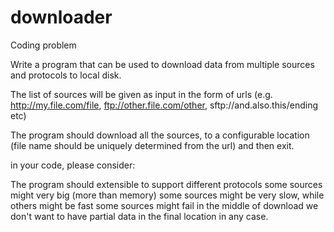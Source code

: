 # downloader
Coding problem

Write a program that can be used to download data from multiple sources and protocols to local disk.

The list of sources will be given as input in the form of urls (e.g. http://my.file.com/file, ftp://other.file.com/other, sftp://and.also.this/ending etc)

The program should download all the sources, to a configurable location (file name should be uniquely determined from the url) and then exit.

in your code, please consider:

The program should extensible to support different protocols 
some sources might very big (more than memory)
some sources might be very slow, while others might be fast
some sources might fail in the middle of download
we don't want to have partial data in the final location in any case.
